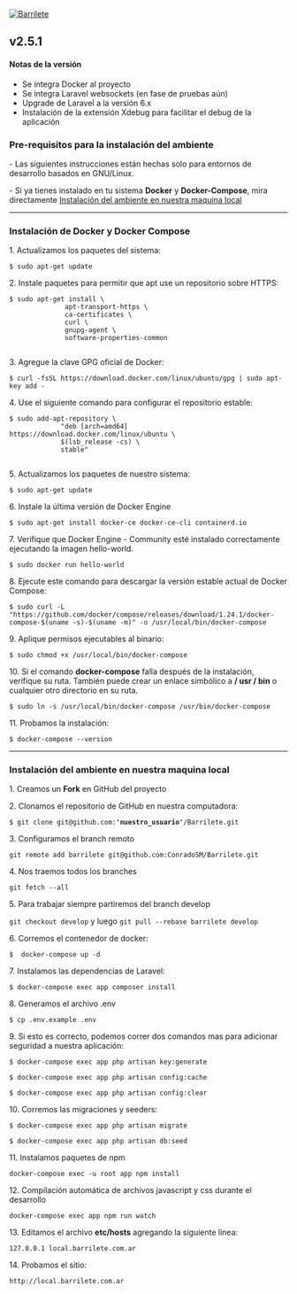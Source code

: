 <div>
    <a href="https://barrilete.com.ar/"><img alt="Barrilete" src="https://barrilete.com.ar/svg/logo_barrilete.svg"></a>
    <h2>v2.5.1</h2>
    <h4>Notas de la versión</h4>
    <ul>
        <li>Se integra Docker al proyecto</li>
        <li>Se integra Laravel websockets (en fase de pruebas aún)</li>
        <li>Upgrade de Laravel a la versión 6.x</li>
        <li>Instalación de la extensión Xdebug para facilitar el debug de la aplicación</li>
    </ul>
    <h3>Pre-requisitos para la instalación del ambiente</h3>
    <p>- Las siguientes instrucciones están hechas solo para entornos de desarrollo basados en GNU/Linux.</p>
    <p>- Si ya tienes instalado en tu sistema <b>Docker</b> y <b>Docker-Compose</b>, mira directamente <a href="#ambiente">Instalación del ambiente en nuestra maquina local</a></p>
    <hr>
    <h3>Instalación de Docker y Docker Compose</h3>
    <p>1. Actualizamos los paquetes del sistema:</p>
    <p><code>$ sudo apt-get update</code></p>
    <p>2. Instale paquetes para permitir que apt use un repositorio sobre HTTPS:</p>
    <p><code>$ sudo apt-get install \
              apt-transport-https \
              ca-certificates \
              curl \
              gnupg-agent \
              software-properties-common
    </code></p>
    <p>3. Agregue la clave GPG oficial de Docker:</p>
    <p><code>$ curl -fsSL https://download.docker.com/linux/ubuntu/gpg | sudo apt-key add -</code></p>
    <p>4. Use el siguiente comando para configurar el repositorio estable:</p>
    <p><code>$ sudo add-apt-repository \
             "deb [arch=amd64] https://download.docker.com/linux/ubuntu \
             $(lsb_release -cs) \
             stable"
    </code></p>
    <p>5. Actualizamos los paquetes de nuestro sistema:</p>
    <p><code>$ sudo apt-get update</code></p>
    <p>6. Instale la última versión de Docker Engine</p>
    <p><code>$ sudo apt-get install docker-ce docker-ce-cli containerd.io</code></p>
    <p>7. Verifique que Docker Engine - Community esté instalado correctamente ejecutando la imagen hello-world.</p>
    <p><code>$ sudo docker run hello-world</code></p>
    <p>8. Ejecute este comando para descargar la versión estable actual de Docker Compose:</p>
    <p><code>$ sudo curl -L "https://github.com/docker/compose/releases/download/1.24.1/docker-compose-$(uname -s)-$(uname -m)" -o /usr/local/bin/docker-compose</code></p>
    <p>9. Aplique permisos ejecutables al binario:</p>
    <p><code>$ sudo chmod +x /usr/local/bin/docker-compose</code></p>
    <p>10. Si el comando <b>docker-compose</b> falla después de la instalación, verifique su ruta. También puede crear un enlace simbólico a <b>/ usr / bin</b> o cualquier otro directorio en su ruta.</p>
    <p><code>$ sudo ln -s /usr/local/bin/docker-compose /usr/bin/docker-compose</code></p>
    <p>11. Probamos la instalación:</p>
    <p><code>$ docker-compose --version</code></p>
    <hr>
    <h3 id="ambiente">Instalación del ambiente en nuestra maquina local</h3>
    <p>1. Creamos un <b>Fork</b> en GitHub del proyecto</p>
    <p>2. Clonamos el repositorio de GitHub en nuestra computadora:</p>
    <p><code>$ git clone git@github.com:<b>'nuestro_usuario'</b>/Barrilete.git</code></p>
    <p>3. Configuramos el branch remoto</p>
    <p><code>git remote add barrilete git@github.com:ConradoSM/Barrilete.git</code></p>
    <p>4. Nos traemos todos los branches</p>
    <p><code>git fetch --all</code></p>
    <p>5. Para trabajar siempre partiremos del branch develop</p>
    <p><code>git checkout develop</code> y luego <code>git pull --rebase barrilete develop</code></p>
    <p>6. Corremos el contenedor de docker:</p>
    <p><code>$	docker-compose up -d</code></p>
    <p>7. Instalamos las dependencias de Laravel:</p>
    <p><code>$ docker-compose exec app composer install</code></p>
    <p>8. Generamos el archivo .env</p>
    <p><code>$ cp .env.example .env</code></p>
    <p>9. Si esto es correcto, podemos correr dos comandos mas para adicionar seguridad a nuestra aplicación:</p>
    <p><code>$ docker-compose exec app php artisan key:generate</code></p>
    <p><code>$ docker-compose exec app php artisan config:cache</code></p>
    <p><code>$ docker-compose exec app php artisan config:clear</code></p>
    <p>10. Corremos las migraciones y seeders:</p>
    <p><code>$ docker-compose exec app php artisan migrate</code></p>
    <p><code>$ docker-compose exec app php artisan db:seed</code></p>
    <p>11. Instalamos paquetes de npm</p>
    <p><code>docker-compose exec -u root app npm install</code></p>
    <p>12. Compilación automática de archivos javascript y css durante el desarrollo</p>
    <p><code>docker-compose exec app npm run watch</code></p>    
    <p>13. Editamos el archivo <b>etc/hosts</b> agregando la siguiente línea:</p>
    <p><code>127.0.0.1 local.barrilete.com.ar</code></p>
    <p>14. Probamos el sitio:</p>
    <p><code>http://local.barrilete.com.ar</code></p>
</div>
